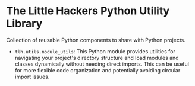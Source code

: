 # The Little Hackers Python Utility Library
Collection of reusable Python components to share with Python projects.

- `tlh.utils.nodule_utils`: This Python module provides utilities for navigating your project's directory structure and load modules and classes dynamically without needing direct imports. This can be useful for more flexible code organization and potentially avoiding circular import issues.
